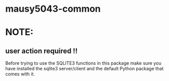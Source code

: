 # mausy5043-common

# NOTE:
## user action required !!
Before trying to use the SQLITE3 functions in this package make sure you have installed the sqlite3 server/client and 
the default Python package that comes with it.
